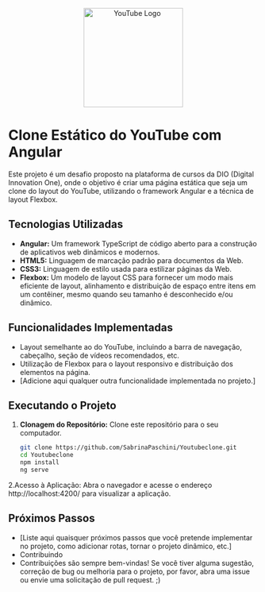 <p align="center">
  <img src="/youtubePage/src/assets/img/youtube.png" alt="YouTube Logo" width="200" height="200">
</p>

# Clone Estático do YouTube com Angular

Este projeto é um desafio proposto na plataforma de cursos da DIO (Digital Innovation One), onde o objetivo é criar uma página estática que seja um clone do layout do YouTube, utilizando o framework Angular e a técnica de layout Flexbox.

## Tecnologias Utilizadas

- **Angular:** Um framework TypeScript de código aberto para a construção de aplicativos web dinâmicos e modernos.
- **HTML5:** Linguagem de marcação padrão para documentos da Web.
- **CSS3:** Linguagem de estilo usada para estilizar páginas da Web.
- **Flexbox:** Um modelo de layout CSS para fornecer um modo mais eficiente de layout, alinhamento e distribuição de espaço entre itens em um contêiner, mesmo quando seu tamanho é desconhecido e/ou dinâmico.

## Funcionalidades Implementadas

- Layout semelhante ao do YouTube, incluindo a barra de navegação, cabeçalho, seção de vídeos recomendados, etc.
- Utilização de Flexbox para o layout responsivo e distribuição dos elementos na página.
- [Adicione aqui qualquer outra funcionalidade implementada no projeto.]

## Executando o Projeto

1. **Clonagem do Repositório:** Clone este repositório para o seu computador.
   ```sh
   git clone https://github.com/SabrinaPaschini/Youtubeclone.git
   cd Youtubeclone
   npm install
   ng serve

2.Acesso à Aplicação: Abra o navegador e acesse o endereço http://localhost:4200/ para visualizar a aplicação.

## Próximos Passos
- [Liste aqui quaisquer próximos passos que você pretende implementar no projeto, como adicionar rotas, tornar o projeto dinâmico, etc.]
- Contribuindo
- Contribuições são sempre bem-vindas! Se você tiver alguma sugestão, correção de bug ou melhoria para o projeto, por favor, abra uma issue ou envie uma solicitação de pull request. ;) 